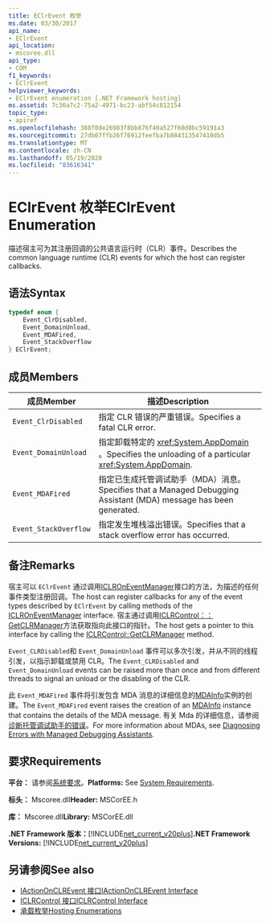 ```yaml
---
title: EClrEvent 枚举
ms.date: 03/30/2017
api_name:
- EClrEvent
api_location:
- mscoree.dll
api_type:
- COM
f1_keywords:
- EClrEvent
helpviewer_keywords:
- EClrEvent enumeration [.NET Framework hosting]
ms.assetid: 7c36a7c2-75a2-4971-bc23-abf54c812154
topic_type:
- apiref
ms.openlocfilehash: 388f0de26983f8bb876f40a527f60d8bc59191a3
ms.sourcegitcommit: 27db07ffb26f76912feefba7b884313547410db5
ms.translationtype: MT
ms.contentlocale: zh-CN
ms.lasthandoff: 05/19/2020
ms.locfileid: "83616341"
---
```

# <a name="eclrevent-enumeration"></a><span data-ttu-id="3e6c5-102">EClrEvent 枚举</span><span class="sxs-lookup"><span data-stu-id="3e6c5-102">EClrEvent Enumeration</span></span>
<span data-ttu-id="3e6c5-103">描述宿主可为其注册回调的公共语言运行时（CLR）事件。</span><span class="sxs-lookup"><span data-stu-id="3e6c5-103">Describes the common language runtime (CLR) events for which the host can register callbacks.</span></span>  
  
## <a name="syntax"></a><span data-ttu-id="3e6c5-104">语法</span><span class="sxs-lookup"><span data-stu-id="3e6c5-104">Syntax</span></span>  
  
```cpp  
typedef enum {  
    Event_ClrDisabled,  
    Event_DomainUnload,  
    Event_MDAFired,  
    Event_StackOverflow  
} EClrEvent;  
```  
  
## <a name="members"></a><span data-ttu-id="3e6c5-105">成员</span><span class="sxs-lookup"><span data-stu-id="3e6c5-105">Members</span></span>  
  
|<span data-ttu-id="3e6c5-106">成员</span><span class="sxs-lookup"><span data-stu-id="3e6c5-106">Member</span></span>|<span data-ttu-id="3e6c5-107">描述</span><span class="sxs-lookup"><span data-stu-id="3e6c5-107">Description</span></span>|  
|------------|-----------------|  
|`Event_ClrDisabled`|<span data-ttu-id="3e6c5-108">指定 CLR 错误的严重错误。</span><span class="sxs-lookup"><span data-stu-id="3e6c5-108">Specifies a fatal CLR error.</span></span>|  
|`Event_DomainUnload`|<span data-ttu-id="3e6c5-109">指定卸载特定的 <xref:System.AppDomain> 。</span><span class="sxs-lookup"><span data-stu-id="3e6c5-109">Specifies the unloading of a particular <xref:System.AppDomain>.</span></span>|  
|`Event_MDAFired`|<span data-ttu-id="3e6c5-110">指定已生成托管调试助手（MDA）消息。</span><span class="sxs-lookup"><span data-stu-id="3e6c5-110">Specifies that a Managed Debugging Assistant (MDA) message has been generated.</span></span>|  
|`Event_StackOverflow`|<span data-ttu-id="3e6c5-111">指定发生堆栈溢出错误。</span><span class="sxs-lookup"><span data-stu-id="3e6c5-111">Specifies that a stack overflow error has occurred.</span></span>|  
  
## <a name="remarks"></a><span data-ttu-id="3e6c5-112">备注</span><span class="sxs-lookup"><span data-stu-id="3e6c5-112">Remarks</span></span>  
 <span data-ttu-id="3e6c5-113">宿主可以 `EClrEvent` 通过调用[ICLROnEventManager](../../../../docs/framework/unmanaged-api/hosting/iclroneventmanager-interface.md)接口的方法，为描述的任何事件类型注册回调。</span><span class="sxs-lookup"><span data-stu-id="3e6c5-113">The host can register callbacks for any of the event types described by `EClrEvent` by calling methods of the [ICLROnEventManager](../../../../docs/framework/unmanaged-api/hosting/iclroneventmanager-interface.md) interface.</span></span> <span data-ttu-id="3e6c5-114">宿主通过调用[ICLRControl：： GetCLRManager](iclrcontrol-getclrmanager-method.md)方法获取指向此接口的指针。</span><span class="sxs-lookup"><span data-stu-id="3e6c5-114">The host gets a pointer to this interface by calling the [ICLRControl::GetCLRManager](iclrcontrol-getclrmanager-method.md) method.</span></span>  
  
 <span data-ttu-id="3e6c5-115">`Event_CLRDisabled`和 `Event_DomainUnload` 事件可以多次引发，并从不同的线程引发，以指示卸载或禁用 CLR。</span><span class="sxs-lookup"><span data-stu-id="3e6c5-115">The `Event_CLRDisabled` and `Event_DomainUnload` events can be raised more than once and from different threads to signal an unload or the disabling of the CLR.</span></span>  
  
 <span data-ttu-id="3e6c5-116">此 `Event_MDAFired` 事件将引发包含 MDA 消息的详细信息的[MDAInfo](../../../../docs/framework/unmanaged-api/hosting/mdainfo-structure.md)实例的创建。</span><span class="sxs-lookup"><span data-stu-id="3e6c5-116">The `Event_MDAFired` event raises the creation of an [MDAInfo](../../../../docs/framework/unmanaged-api/hosting/mdainfo-structure.md) instance that contains the details of the MDA message.</span></span> <span data-ttu-id="3e6c5-117">有关 Mda 的详细信息，请参阅[诊断托管调试助手的错误](../../debug-trace-profile/diagnosing-errors-with-managed-debugging-assistants.md)。</span><span class="sxs-lookup"><span data-stu-id="3e6c5-117">For more information about MDAs, see [Diagnosing Errors with Managed Debugging Assistants](../../debug-trace-profile/diagnosing-errors-with-managed-debugging-assistants.md).</span></span>  
  
## <a name="requirements"></a><span data-ttu-id="3e6c5-118">要求</span><span class="sxs-lookup"><span data-stu-id="3e6c5-118">Requirements</span></span>  
 <span data-ttu-id="3e6c5-119">**平台：** 请参阅[系统要求](../../get-started/system-requirements.md)。</span><span class="sxs-lookup"><span data-stu-id="3e6c5-119">**Platforms:** See [System Requirements](../../get-started/system-requirements.md).</span></span>  
  
 <span data-ttu-id="3e6c5-120">**标头：** Mscoree.dll</span><span class="sxs-lookup"><span data-stu-id="3e6c5-120">**Header:** MSCorEE.h</span></span>  
  
 <span data-ttu-id="3e6c5-121">**库：** Mscoree.dll</span><span class="sxs-lookup"><span data-stu-id="3e6c5-121">**Library:** MSCorEE.dll</span></span>  
  
 <span data-ttu-id="3e6c5-122">**.NET Framework 版本：**[!INCLUDE[net_current_v20plus](../../../../includes/net-current-v20plus-md.md)]</span><span class="sxs-lookup"><span data-stu-id="3e6c5-122">**.NET Framework Versions:** [!INCLUDE[net_current_v20plus](../../../../includes/net-current-v20plus-md.md)]</span></span>  
  
## <a name="see-also"></a><span data-ttu-id="3e6c5-123">另请参阅</span><span class="sxs-lookup"><span data-stu-id="3e6c5-123">See also</span></span>

- [<span data-ttu-id="3e6c5-124">IActionOnCLREvent 接口</span><span class="sxs-lookup"><span data-stu-id="3e6c5-124">IActionOnCLREvent Interface</span></span>](iactiononclrevent-interface.md)
- [<span data-ttu-id="3e6c5-125">ICLRControl 接口</span><span class="sxs-lookup"><span data-stu-id="3e6c5-125">ICLRControl Interface</span></span>](iclrcontrol-interface.md)
- [<span data-ttu-id="3e6c5-126">承载枚举</span><span class="sxs-lookup"><span data-stu-id="3e6c5-126">Hosting Enumerations</span></span>](hosting-enumerations.md)
